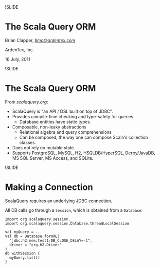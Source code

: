 !SLIDE

# The Scala Query ORM

Brian Clapper, *bmc@ardentex.com*

ArdenTex, Inc.

16 July, 2011

!SLIDE

# The Scala Query ORM

From *scalaquery.org*:

- ScalaQuery is "an API / DSL built on top of JDBC".
- Provides compile-time checking and type-safety for queries
    * Database entities have static types.
- Composable, non-leaky abstractions
    * Relational algebra and query comprehensions
    * Can be composed, the way one can compose Scala's collection classes.
- Does not rely on mutable state.
- Supports PostgreSQL, MySQL, H2, HSQLDB/HyperSQL, Derby/JavaDB,
  MS SQL Server, MS Access, and SQLite.
  
!SLIDE

# Making a Connection
  
ScalaQuery requires an underlying JDBC connection.

All DB calls go through a `Session`, which is obtained from a `Database`:

    import org.scalaquery.session._
    import org.scalaquery.session.Database.threadLocalSession

    val myQuery = ...
    val db = Database.forURL(
      "jdbc:h2:mem:test1;DB_CLOSE_DELAY=-1",
      driver = "org.h2.Driver"
    )
    db withSession {
      myQuery.list()
    }

